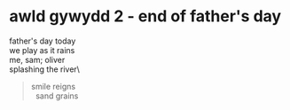 # awld gywydd 2 - end of father's day

father's day today\
we play as it rains\
me, sam; oliver\
splashing the river\
>smile reigns\
&nbsp; sand grains